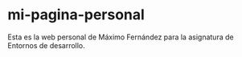 # mi-pagina-personal
Esta es la web personal de Máximo Fernández para la asignatura de Entornos de desarrollo.
